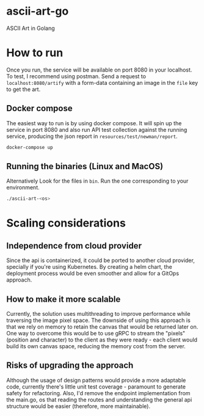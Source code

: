 # ascii-art-go
ASCII Art in Golang

# How to run

Once you run, the service will be available on port 8080 in your localhost. To test, I recommend using postman. Send a request to `localhost:8080/artify` with a form-data containing an image in the `file` key to get the art.

## Docker compose

The easiest way to run is by using docker compose. It will spin up the service in port 8080 and also run API test collection against the running service, producing the json report in `resources/test/newman/report`.

```bash
docker-compose up
```

## Running the binaries (Linux and MacOS)

Alternatively Look for the files in `bin`. Run the one corresponding to your environment.

```bash
./ascii-art-<os>
```

# Scaling considerations

## Independence from cloud provider

Since the api is containerized, it could be ported to another cloud provider, specially if you're using Kubernetes. By creating a helm chart, the deployment process would be even smoother and allow for a GitOps approach.

## How to make it more scalable 

Currently, the solution uses multithreading to improve performance while traversing the image pixel space. The downside of using this approach is that we rely on memory to retain the canvas that would be returned later on. One way to overcome this would be to use gRPC to stream the "pixels" (position and character) to the client as they were ready - each client would build its own canvas space, reducing the memory cost from the server.

## Risks of upgrading the approach

Although the usage of design patterns would provide a more adaptable code, currently there's little unit test coverage - paramount to generate safety for refactoring. Also, I'd remove the endpoint implementation from the main.go, os that reading the routes and understanding the general api structure would be easier (therefore, more maintainable).